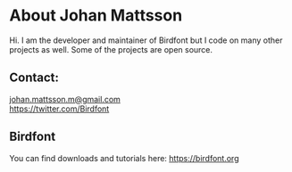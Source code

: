 # About Johan Mattsson

Hi. I am the developer and maintainer of Birdfont but I code on many other projects as well. Some of the projects are open source.

## Contact:

johan.mattsson.m@gmail.com<br>
<https://twitter.com/Birdfont>

## Birdfont

You can find downloads and tutorials here: <https://birdfont.org>

